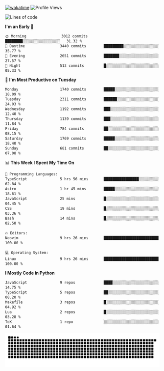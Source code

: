 [![wakatime](https://wakatime.com/badge/user/b920b284-3cde-4cd4-b72e-f7f22d050b16.svg)](https://wakatime.com/@b920b284-3cde-4cd4-b72e-f7f22d050b16)
![Profile Views](http://img.shields.io/badge/Profile%20Views-4586-blue)
<!--START_SECTION:waka-->
![Lines of code](https://img.shields.io/badge/From%20Hello%20World%20I%27ve%20Written-6.4%20million%20lines%20of%20code-blue)

**I'm an Early 🐤** 

```text
🌞 Morning                3012 commits        ████████░░░░░░░░░░░░░░░░░   31.32 % 
🌆 Daytime                3440 commits        █████████░░░░░░░░░░░░░░░░   35.77 % 
🌃 Evening                2651 commits        ███████░░░░░░░░░░░░░░░░░░   27.57 % 
🌙 Night                  513 commits         █░░░░░░░░░░░░░░░░░░░░░░░░   05.33 % 
```
📅 **I'm Most Productive on Tuesday** 

```text
Monday                   1740 commits        █████░░░░░░░░░░░░░░░░░░░░   18.09 % 
Tuesday                  2311 commits        ██████░░░░░░░░░░░░░░░░░░░   24.03 % 
Wednesday                1192 commits        ███░░░░░░░░░░░░░░░░░░░░░░   12.40 % 
Thursday                 1139 commits        ███░░░░░░░░░░░░░░░░░░░░░░   11.84 % 
Friday                   784 commits         ██░░░░░░░░░░░░░░░░░░░░░░░   08.15 % 
Saturday                 1769 commits        █████░░░░░░░░░░░░░░░░░░░░   18.40 % 
Sunday                   681 commits         ██░░░░░░░░░░░░░░░░░░░░░░░   07.08 % 
```


📊 **This Week I Spent My Time On** 

```text
💬 Programming Languages: 
TypeScript               5 hrs 56 mins       ████████████████░░░░░░░░░   62.84 % 
Astro                    1 hr 45 mins        █████░░░░░░░░░░░░░░░░░░░░   18.61 % 
JavaScript               25 mins             █░░░░░░░░░░░░░░░░░░░░░░░░   04.45 % 
CSS                      19 mins             █░░░░░░░░░░░░░░░░░░░░░░░░   03.36 % 
Bash                     14 mins             █░░░░░░░░░░░░░░░░░░░░░░░░   02.50 % 

🔥 Editors: 
Neovim                   9 hrs 26 mins       █████████████████████████   100.00 % 

💻 Operating System: 
Linux                    9 hrs 26 mins       █████████████████████████   100.00 % 
```

**I Mostly Code in Python** 

```text
JavaScript               9 repos             ████░░░░░░░░░░░░░░░░░░░░░   14.75 % 
TypeScript               5 repos             ██░░░░░░░░░░░░░░░░░░░░░░░   08.20 % 
Makefile                 3 repos             █░░░░░░░░░░░░░░░░░░░░░░░░   04.92 % 
Lua                      2 repos             █░░░░░░░░░░░░░░░░░░░░░░░░   03.28 % 
TeX                      1 repo              ░░░░░░░░░░░░░░░░░░░░░░░░░   01.64 % 
```




<!--END_SECTION:waka-->
![Snake animation](https://raw.githubusercontent.com/timmypidashev/timmypidashev/main/commits.svg)

